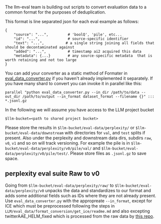 The llm-eval team is building out scripts to convert evaluation data to a common format for the purposes of deduplication.

This format is line separated json for each eval example as follows:
```
{
    "source": "...",         # 'boolQ', 'pile', etc...
    "id": "...",             # source-specific identifier
    "text": "...",          # a single string joining all fields that should be decontaminated against
    "added": "...",          # timestamp ai2 acquired this data
    "metadata": {...}        # any source-specific metadata  that is worth retaining and not too large
}
```

You can add your converter as a static method of Formater in [eval_data_converter.py](https://github.com/allenai/LLM/blob/6d7d93818665a7142508cab552aa45268bb64a68/eval_data/format_conversion/eval_data_converter.py) if you haven't already implemented it separately. If you have many shard to convert you can invoke it in parallel like this:
```
parallel "python eval_data_converter.py --in_dir /path/to/data --out_dir /path/to/output --in_format dataset_format --filename {}" ::: *.jsonl.gz
```

In the following we will assume you have access to the LLM project bucket
```
$llm-bucket=<path to shared project bucket>
```

Please store the results in `$llm-bucket/eval-data/perplexity/` or `$llm-bucket/eval-data/downstream` with directories for `val`, and `test` splits if present. Also under the perplexity and downstream data dirs, subdirs `raw`, `v0`, `v1` and so on will track versioning. For example the pile is in `$llm-bucket/eval-data/perplexity/v0/pile/val/` and `$llm-bucket/eval-data/perplexity/v0/pile/test/`. Please store files as `.jsonl.gz` to save space.

## perplexity eval suite Raw to v0

Going from `$llm-bucket/eval-data/perplexity/raw/` to `$llm-bucket/eval-data/perplexity/v0` unpacks the data and standardizes to our format and adds some additional fields such as IDs where they are not already present. Use `eval_data_converter.py` with the appropreate `--in_format`, except for ICE which must be preprocessed following the steps in `LLM/eval_data/format_conversion/get_ice/readme.md` and also excepting twitterAAE_HELM_fixed which is processed from the raw data by [this repo](https://github.com/allenai/fixing_twitterAAE_HELM).